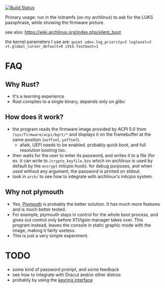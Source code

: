 [![Build Status](https://travis-ci.org/gdamjan/fb-ask-pass-rs.svg?branch=master)](https://travis-ci.org/gdamjan/fb-ask-pass-rs)


Primary usage: run in the initramfs (on my archlinux) to ask for the LUKS passphrase, while showing the firmware picture.

see also: https://wiki.archlinux.org/index.php/silent_boot

the kernel parameters I use are:
`quiet udev.log_priority=3 loglevel=3 vt.global_cursor_default=0 i915.fastboot=1`


# FAQ

## Why Rust?

- It's a learning experience
- Rust compiles to a single binary, depends only on glibc


## How does it work?

- the program reads the firmware image provided by ACPI 5.0 from `/sys/firmware/acpi/bgrt/*` and displays it on the
  framebuffer at the same position (`xoffset`, `yoffset`).
  - afaik, UEFI needs to be enabled. probably quick boot, and full resolution booting too.
- then waits for the user to enter its password, and writes it to a file (for ex. it can write to
  `/crypto_keyfile.bin` which on archlinux is used by default by the `encrypt` initcpio hook). for debug purposes, and when used without any argument, the password is printed on stdout.
- look in `arch/` to see how to integrate with archlinux's initcpio system.


## Why not plymouth

- Yes, [Plymouth](https://www.freedesktop.org/wiki/Software/Plymouth/) is probably the better solution. It has much
  more features and is much better tested.
- For example, plymouth stays in control for the whole boot process, and gives out control only before X11/lgoin manager takes over. This program instead, leaves the console in static graphic mode with the image, making it fairly useless.
- This is just a very simple experiment.


# TODO

- some kind of password prompt, and some feedback
- see how to integrate with Dracut and/or other distros
- probably by using the [keyring interface](https://gitlab.com/cryptsetup/cryptsetup/blob/master/docs/Keyring.txt)
